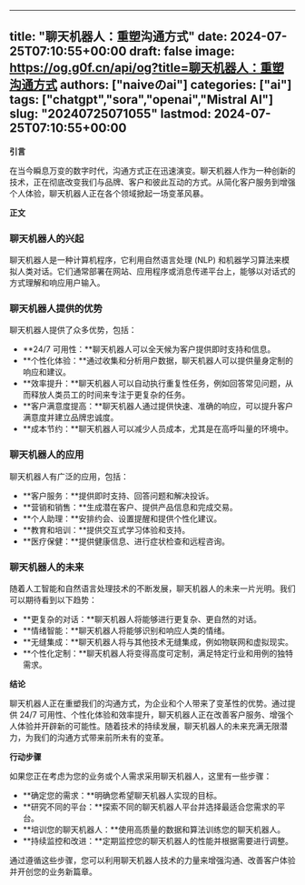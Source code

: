 
---
title: "聊天机器人：重塑沟通方式"
date: 2024-07-25T07:10:55+00:00
draft: false
image: https://og.g0f.cn/api/og?title=聊天机器人：重塑沟通方式
authors: ["naiveのai"]
categories: ["ai"]
tags: ["chatgpt","sora","openai","Mistral AI"]
slug: "20240725071055"
lastmod: 2024-07-25T07:10:55+00:00
---
**引言**

在当今瞬息万变的数字时代，沟通方式正在迅速演变。聊天机器人作为一种创新的技术，正在彻底改变我们与品牌、客户和彼此互动的方式。从简化客户服务到增强个人体验，聊天机器人正在各个领域掀起一场变革风暴。

**正文**

### 聊天机器人的兴起

聊天机器人是一种计算机程序，它利用自然语言处理 (NLP) 和机器学习算法来模拟人类对话。它们通常部署在网站、应用程序或消息传递平台上，能够以对话式的方式理解和响应用户输入。

### 聊天机器人提供的优势

聊天机器人提供了众多优势，包括：

- **24/7 可用性：**聊天机器人可以全天候为客户提供即时支持和信息。
- **个性化体验：**通过收集和分析用户数据，聊天机器人可以提供量身定制的响应和建议。
- **效率提升：**聊天机器人可以自动执行重复性任务，例如回答常见问题，从而释放人类员工的时间来专注于更复杂的任务。
- **客户满意度提高：**聊天机器人通过提供快速、准确的响应，可以提升客户满意度并建立品牌忠诚度。
- **成本节约：**聊天机器人可以减少人员成本，尤其是在高呼叫量的环境中。

### 聊天机器人的应用

聊天机器人有广泛的应用，包括：

- **客户服务：**提供即时支持、回答问题和解决投诉。
- **营销和销售：**生成潜在客户、提供产品信息和完成交易。
- **个人助理：**安排约会、设置提醒和提供个性化建议。
- **教育和培训：**提供交互式学习体验和支持。
- **医疗保健：**提供健康信息、进行症状检查和远程咨询。

### 聊天机器人的未来

随着人工智能和自然语言处理技术的不断发展，聊天机器人的未来一片光明。我们可以期待看到以下趋势：

- **更复杂的对话：**聊天机器人将能够进行更复杂、更自然的对话。
- **情绪智能：**聊天机器人将能够识别和响应人类的情绪。
- **无缝集成：**聊天机器人将与其他技术无缝集成，例如物联网和虚拟现实。
- **个性化定制：**聊天机器人将变得高度可定制，满足特定行业和用例的独特需求。

**结论**

聊天机器人正在重塑我们的沟通方式，为企业和个人带来了变革性的优势。通过提供 24/7 可用性、个性化体验和效率提升，聊天机器人正在改善客户服务、增强个人体验并开辟新的可能性。随着技术的持续发展，聊天机器人的未来充满无限潜力，为我们的沟通方式带来前所未有的变革。

**行动步骤**

如果您正在考虑为您的业务或个人需求采用聊天机器人，这里有一些步骤：

- **确定您的需求：**明确您希望聊天机器人实现的目标。
- **研究不同的平台：**探索不同的聊天机器人平台并选择最适合您需求的平台。
- **培训您的聊天机器人：**使用高质量的数据和算法训练您的聊天机器人。
- **持续监控和改进：**定期监控您的聊天机器人的性能并根据需要进行调整。

通过遵循这些步骤，您可以利用聊天机器人技术的力量来增强沟通、改善客户体验并开创您的业务新篇章。